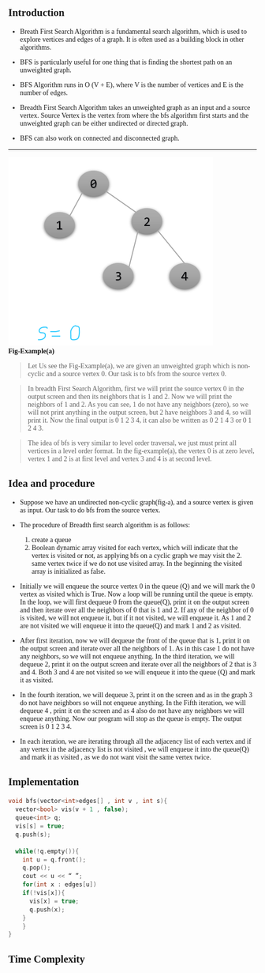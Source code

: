 <span style="font-family: 'Lucida Console';">

## Introduction 

* Breath First Search Algorithm is a fundamental search algorithm, which is used to explore vertices and edges of a graph. It is often used as a building block in other algorithms.

* BFS is particularly useful for one thing that is finding the shortest path on an unweighted graph. <br>

* BFS Algorithm runs in O (V + E), where V is the number of vertices and E is the number of edges.<br>

* Breadth First Search Algorithm takes an unweighted graph as an input and a source vertex. Source Vertex is the vertex from where the bfs algorithm first starts and the unweighted graph can be either undirected or directed graph.<br>

* BFS can also work on connected and disconnected graph.<br>
 
 - - - -

![](images/1.png)<br>
**Fig-Example(a)**
<br>
> Let Us see the Fig-Example(a), we are given an unweighted graph which is non-cyclic and a source vertex 0. Our task is to bfs from the source vertex 0.<br>

> In breadth First Search Algorithm, first we will print the source vertex 0 in the output screen and then its neighbors that is 1 and 2. Now we will print the neighbors of 1 and 2. As you can see, 1 do not have any neighbors (zero), so we will not print anything in the output screen, but 2 have neighbors 3 and 4, so will print it. Now the final output is 0 1 2 3 4, it can also be written as 0 2 1 4 3 or 0 1 2 4 3. <br>

> The idea of bfs is very similar to level order traversal, we just must print all vertices in a level order format. In the fig-example(a), the vertex 0 is at zero level, vertex 1 and 2 is at first level and vertex 3 and 4 is at second level.


## Idea and procedure
* Suppose we have an undirected non-cyclic graph(fig-a), and a source vertex is given as input. Our task to do bfs from the source vertex. 

* The procedure of Breadth first search algorithm is as follows: 
   1. create a queue 
   2.  Boolean dynamic array visited for each vertex, which will indicate that the vertex is visited or not, as applying bfs on a cyclic graph we may visit the    2. same vertex    twice if we do not use visited array. In the beginning the visited array is initialized as false.

* Initially we will enqueue the source vertex 0 in the queue (Q) and we will mark the 0 vertex as visited which is True. Now a loop will be running until the queue is empty. In the loop, we will first dequeue 0 from the queue(Q), print it on the output screen and then iterate over all the neighbors of 0 that is 1 and 2. If any of the neighbor of 0 is visited, we will not enqueue it, but if it not visited, we will enqueue it. As 1 and 2 are not visited we will enqueue it into the queue(Q) and mark 1 and 2 as visited.

* After first iteration, now we will dequeue the front of the queue that is 1, print it on the output screen and iterate over all the neighbors of 1. As in this case 1 do not have any neighbors, so we will not enqueue anything. In the third iteration, we will dequeue 2, print it on the output screen and iterate over all the neighbors of 2 that is 3 and 4. Both 3 and 4 are not visited so we will enqueue it into the queue (Q) and mark it as visited. 

* In the fourth iteration, we will dequeue 3, print it on the screen and as in the graph 3 do not have neighbors so will not enqueue anything. In the Fifth iteration, we will dequeue 4 , print it on the screen and as 4 also do not have any neighbors we will enqueue anything. Now our program will stop as the queue is empty. The output screen is 0 1 2 3 4.

* In each iteration, we are iterating through all the adjacency list of each vertex and if any vertex in the adjacency list is not visited , we will enqueue it into the queue(Q) and mark it as visited , as we do not want visit the same vertex twice.


## Implementation
```C++
void bfs(vector<int>edges[] , int v , int s){
  vector<bool> vis(v + 1 , false);
  queue<int> q;
  vis[s] = true;
  q.push(s);

  while(!q.empty()){
    int u = q.front();
    q.pop();
    cout << u << “ ”;	
    for(int x : edges[u])
	if(!vis[x]){
	  vis[x] = true;
	  q.push(x);
	}
    }
}
```		
	
## Time Complexity

</span>

